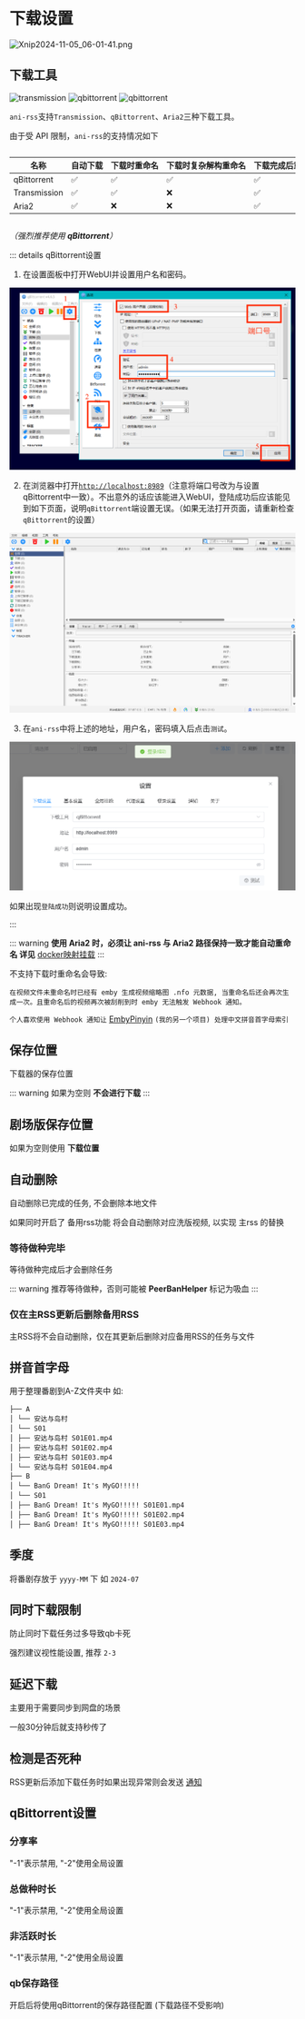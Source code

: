 # 下载设置

![Xnip2024-11-05_06-01-41.png](/image/Xnip2024-11-05_06-01-41.png)

## 下载工具

<div>
<img src="/image/tr.png" alt="transmission" width="60">
<img src="/image/qb.png" alt="qbittorrent" width="60">
<img src="/image/aria2.png" alt="qbittorrent" width="60">
</div>

`ani-rss`支持`Transmission`、`qBittorrent`、`Aria2`三种下载工具。

由于受 API 限制，`ani-rss`的支持情况如下

<div style="overflow-x: auto;">
<div style="width: 700px;">

| 名称           | 自动下载 | 下载时重命名 | 下载时复杂解构重命名 | 下载完成后重命名 |
|--------------|------|--------|------------|----------|
| qBittorrent  | ✅    | ✅      | ✅          | ✅        |
| Transmission | ✅    | ✅      | ❌          | ✅        |
| Aria2        | ✅    | ❌      | ❌          | ✅        |

</div>
</div>
 
*（强烈推荐使用 **qBittorrent**）*

::: details qBittorrent设置

1. 在设置面板中打开WebUI并设置用户名和密码。

![qBittorrent设置](../image/qBittorrent_settings.png)

2. 在浏览器中打开[`http://localhost:8989`](http://localhost:8989)（注意将端口号改为与设置qBittorrent中一致）。不出意外的话应该能进入WebUI，登陆成功后应该能见到如下页面，说明`qBittorrent`端设置无误。（如果无法打开页面，请重新检查`qBittorrent`的设置）

![qBittorrent页面](../image/qBittorrent_WebUI.png)

3. 在`ani-rss`中将上述的地址，用户名，密码填入后点击`测试`。

![qBittorrent测试](../image/qBittorrent_test.png)

如果出现`登陆成功`则说明设置成功。

:::

::: warning
**使用 Aria2 时，必须让 ani-rss 与 Aria2 路径保持一致才能自动重命名 详见** [docker映射挂载](#docker映射挂载)
:::

不支持下载时重命名会导致:

`在视频文件未重命名时已经有 emby 生成视频缩略图 .nfo 元数据,
当重命名后还会再次生成一次。且重命名后的视频再次被刮削到时 emby 无法触发 Webhook 通知。`

`个人喜欢使用 Webhook 通知让` [EmbyPinyin](https://github.com/wushuo894/EmbyPinyin) `(我的另一个项目) 处理中文拼音首字母索引`

## 保存位置

下载器的保存位置

::: warning
如果为空则 **不会进行下载**
:::

## 剧场版保存位置

如果为空则使用 **下载位置**

## 自动删除

自动删除已完成的任务, 不会删除本地文件

如果同时开启了 备用rss功能 将会自动删除对应洗版视频, 以实现 主rss 的替换

### 等待做种完毕

等待做种完成后才会删除任务

::: warning
推荐等待做种，否则可能被 **PeerBanHelper** 标记为吸血
:::

### 仅在主RSS更新后删除备用RSS

主RSS将不会自动删除，仅在其更新后删除对应备用RSS的任务与文件

## 拼音首字母

用于整理番剧到A-Z文件夹中
如:

```md
├── A
│ └── 安达与岛村
│ └── S01
│ ├── 安达与岛村 S01E01.mp4
│ ├── 安达与岛村 S01E02.mp4
│ ├── 安达与岛村 S01E03.mp4
│ └── 安达与岛村 S01E04.mp4
├── B
│ └── BanG Dream! It's MyGO!!!!!
│ └── S01
│ ├── BanG Dream! It's MyGO!!!!! S01E01.mp4
│ ├── BanG Dream! It's MyGO!!!!! S01E02.mp4
│ ├── BanG Dream! It's MyGO!!!!! S01E03.mp4
```

## 季度

将番剧存放于 `yyyy-MM` 下 如 `2024-07`

## 同时下载限制

防止同时下载任务过多导致qb卡死

强烈建议视性能设置, 推荐 `2-3`

## 延迟下载

主要用于需要同步到网盘的场景

一般30分钟后就支持秒传了

## 检测是否死种

RSS更新后添加下载任务时如果出现异常则会发送 [通知](/config/message.md)

## qBittorrent设置

### 分享率

"-1"表示禁用, "-2"使用全局设置

### 总做种时长

"-1"表示禁用, "-2"使用全局设置

### 非活跃时长

"-1"表示禁用, "-2"使用全局设置

### qb保存路径

开启后将使用qBittorrent的保存路径配置 (下载路径不受影响)

